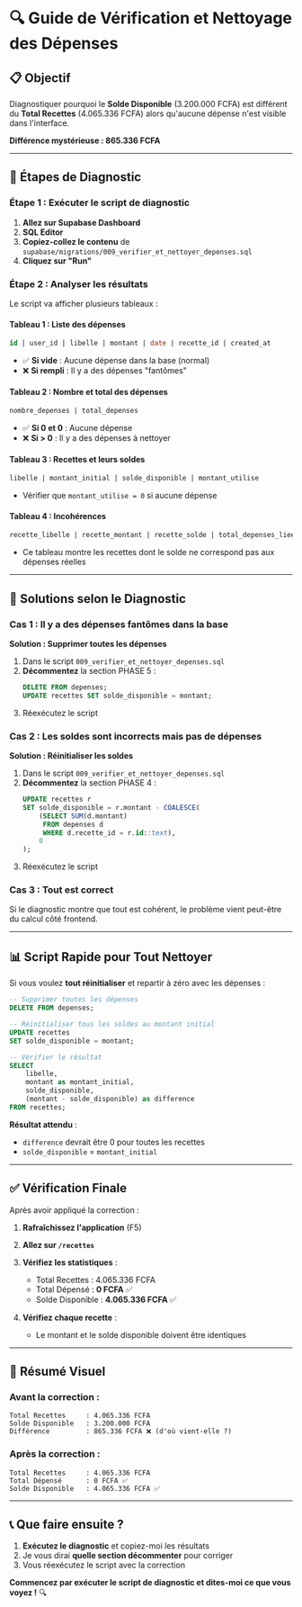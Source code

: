 # 🔍 Guide de Vérification et Nettoyage des Dépenses

## 📋 Objectif
Diagnostiquer pourquoi le **Solde Disponible** (3.200.000 FCFA) est différent du **Total Recettes** (4.065.336 FCFA) alors qu'aucune dépense n'est visible dans l'interface.

**Différence mystérieuse : 865.336 FCFA**

---

## 🚀 Étapes de Diagnostic

### **Étape 1 : Exécuter le script de diagnostic**

1. **Allez sur Supabase Dashboard**
2. **SQL Editor**
3. **Copiez-collez le contenu** de `supabase/migrations/009_verifier_et_nettoyer_depenses.sql`
4. **Cliquez sur "Run"**

### **Étape 2 : Analyser les résultats**

Le script va afficher plusieurs tableaux :

#### **Tableau 1 : Liste des dépenses**
```sql
id | user_id | libelle | montant | date | recette_id | created_at
```
- ✅ **Si vide** : Aucune dépense dans la base (normal)
- ❌ **Si rempli** : Il y a des dépenses "fantômes"

#### **Tableau 2 : Nombre et total des dépenses**
```sql
nombre_depenses | total_depenses
```
- ✅ **Si 0 et 0** : Aucune dépense
- ❌ **Si > 0** : Il y a des dépenses à nettoyer

#### **Tableau 3 : Recettes et leurs soldes**
```sql
libelle | montant_initial | solde_disponible | montant_utilise
```
- Vérifier que `montant_utilise = 0` si aucune dépense

#### **Tableau 4 : Incohérences**
```sql
recette_libelle | recette_montant | recette_solde | total_depenses_liees | solde_calcule | difference
```
- Ce tableau montre les recettes dont le solde ne correspond pas aux dépenses réelles

---

## 🔧 Solutions selon le Diagnostic

### **Cas 1 : Il y a des dépenses fantômes dans la base**

**Solution : Supprimer toutes les dépenses**

1. Dans le script `009_verifier_et_nettoyer_depenses.sql`
2. **Décommentez** la section PHASE 5 :
   ```sql
   DELETE FROM depenses;
   UPDATE recettes SET solde_disponible = montant;
   ```
3. Réexécutez le script

### **Cas 2 : Les soldes sont incorrects mais pas de dépenses**

**Solution : Réinitialiser les soldes**

1. Dans le script `009_verifier_et_nettoyer_depenses.sql`
2. **Décommentez** la section PHASE 4 :
   ```sql
   UPDATE recettes r
   SET solde_disponible = r.montant - COALESCE(
       (SELECT SUM(d.montant) 
        FROM depenses d 
        WHERE d.recette_id = r.id::text),
       0
   );
   ```
3. Réexécutez le script

### **Cas 3 : Tout est correct**

Si le diagnostic montre que tout est cohérent, le problème vient peut-être du calcul côté frontend.

---

## 📊 Script Rapide pour Tout Nettoyer

Si vous voulez **tout réinitialiser** et repartir à zéro avec les dépenses :

```sql
-- Supprimer toutes les dépenses
DELETE FROM depenses;

-- Réinitialiser tous les soldes au montant initial
UPDATE recettes
SET solde_disponible = montant;

-- Vérifier le résultat
SELECT 
    libelle,
    montant as montant_initial,
    solde_disponible,
    (montant - solde_disponible) as difference
FROM recettes;
```

**Résultat attendu** : 
- `difference` devrait être 0 pour toutes les recettes
- `solde_disponible` = `montant_initial`

---

## ✅ Vérification Finale

Après avoir appliqué la correction :

1. **Rafraîchissez l'application** (F5)
2. **Allez sur `/recettes`**
3. **Vérifiez les statistiques** :
   - Total Recettes : 4.065.336 FCFA
   - Total Dépensé : **0 FCFA** ✅
   - Solde Disponible : **4.065.336 FCFA** ✅

4. **Vérifiez chaque recette** :
   - Le montant et le solde disponible doivent être identiques

---

## 🎯 Résumé Visuel

### **Avant la correction :**
```
Total Recettes     : 4.065.336 FCFA
Solde Disponible   : 3.200.000 FCFA
Différence         : 865.336 FCFA ❌ (d'où vient-elle ?)
```

### **Après la correction :**
```
Total Recettes     : 4.065.336 FCFA
Total Dépensé      : 0 FCFA ✅
Solde Disponible   : 4.065.336 FCFA ✅
```

---

## 📞 Que faire ensuite ?

1. **Exécutez le diagnostic** et copiez-moi les résultats
2. Je vous dirai **quelle section décommenter** pour corriger
3. Vous réexécutez le script avec la correction

**Commencez par exécuter le script de diagnostic et dites-moi ce que vous voyez !** 🔍

































